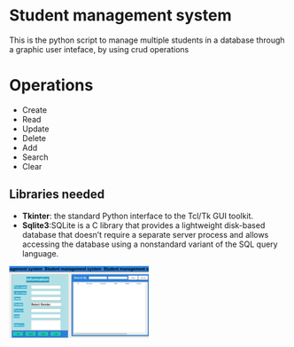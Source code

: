 # Student management system
This is the python script to manage multiple students in a database through a graphic user inteface, by using crud operations
# Operations
<ul style="list-style-type:disc"> <li> Create</li>
  <li> Read </li>
  <li> Update </li>
  <li> Delete </li>
  <li> Add </li>
  <li> Search </li>
  <li> Clear </li>
</ul>
<h2> Libraries needed </h2>
<ul style="list-style-type:disc"> 
  <li> <strong>Tkinter</strong>: the standard Python interface to the Tcl/Tk GUI toolkit.
  <li> <strong>Sqlite3</strong>:SQLite is a C library that provides a lightweight disk-based database that doesn’t require a separate server process and allows accessing the database using a nonstandard variant of the SQL query language. 
</ul>
<img src='gui.png' alt='Student management system' width = 50%>
